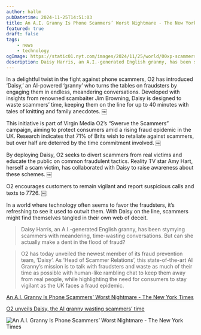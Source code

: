 ```yaml
---
author: hallm
pubDatetime: 2024-11-25T14:51:03
title: An A.I. Granny Is Phone Scammers’ Worst Nightmare - The New York Times
featured: true
draft: false
tags:
    - news
    - technology
ogImage: https://static01.nyt.com/images/2024/11/25/world/00xp-scammers-top-sub/00xp-scammers-top-sub-superJumbo.jpg?quality=75&auto=webp
description: Daisy Harris, an A.I.-generated English granny, has been stymying scammers with meandering, time-wasting conversations. But can she actually make a dent in the flood of fraud?
---
```

In a delightful twist in the fight against phone scammers, O2 has introduced ‘Daisy,’ an AI-powered ‘granny’ who turns the tables on fraudsters by engaging them in endless, meandering conversations. Developed with insights from renowned scambaiter Jim Browning, Daisy is designed to waste scammers’ time, keeping them on the line for up to 40 minutes with tales of knitting and family anecdotes. ￼

This initiative is part of Virgin Media O2’s “Swerve the Scammers” campaign, aiming to protect consumers amid a rising fraud epidemic in the UK. Research indicates that 71% of Brits wish to retaliate against scammers, but over half are deterred by the time commitment involved. ￼

By deploying Daisy, O2 seeks to divert scammers from real victims and educate the public on common fraudulent tactics. Reality TV star Amy Hart, herself a scam victim, has collaborated with Daisy to raise awareness about these schemes. ￼

O2 encourages customers to remain vigilant and report suspicious calls and texts to 7726. ￼

In a world where technology often seems to favor the fraudsters, it’s refreshing to see it used to outwit them. With Daisy on the line, scammers might find themselves tangled in their own web of deceit.

>Daisy Harris, an A.I.-generated English granny, has been stymying scammers with meandering, time-wasting conversations. But can she actually make a dent in the flood of fraud?

>O2 has today unveiled the newest member of its fraud prevention team, ‘Daisy’. As ‘Head of Scammer Relations’, this state-of-the-art AI Granny’s mission is to talk with fraudsters and waste as much of their time as possible with human-like rambling chat to keep them away from real people, while highlighting the need for consumers to stay vigilant as the UK faces a fraud epidemic.

[An A.I. Granny Is Phone Scammers’ Worst Nightmare - The New York Times](https://www.nytimes.com/2024/11/25/technology/ai-granny-phone-scam.html)

[O2 unveils Daisy, the AI granny wasting scammers’ time](https://news.virginmediao2.co.uk/o2-unveils-daisy-the-ai-granny-wasting-scammers-time/)

![An A.I. Granny Is Phone Scammers’ Worst Nightmare - The New York Times](https://static01.nyt.com/images/2024/11/25/world/00xp-scammers-top-sub/00xp-scammers-top-sub-superJumbo.jpg?quality=75&auto=webp)